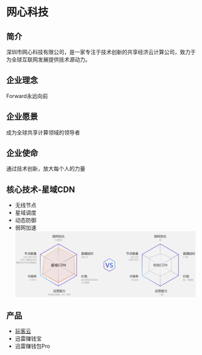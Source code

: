 # 网心科技

## 简介
深圳市网心科技有限公司，是一家专注于技术创新的共享经济云计算公司，致力于为全球互联网发展提供技术源动力。

## 企业理念
Forward永远向前

## 企业愿景
成为全球共享计算领域的领导者

## 企业使命
通过技术创新，放大每个人的力量

## 核心技术-星域CDN
- 无线节点
- 星域调度
- 动态防御
- 弱网加速
![星域CDN](media/网心科技-星域CDN.jpg)


## 产品
- [玩客云](../../应用场景/行业-共享/共享CDN-玩客云.md)
- 迅雷赚钱宝
- 迅雷赚钱包Pro


